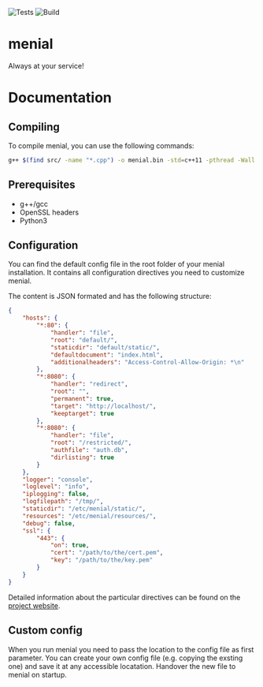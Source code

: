 ![Tests](https://github.com/eternalconcert/menial/workflows/tests/badge.svg?branch=master)
![Build](https://github.com/eternalconcert/menial/workflows/build/badge.svg?branch=master)

# menial
Always at your service!

# Documentation
## Compiling
To compile menial, you can use the following commands:

```bash
g++ $(find src/ -name "*.cpp") -o menial.bin -std=c++11 -pthread -Wall -I /usr/include/python3.8m/ -l python3.8m -I src/include/ -lssl -lcrypto
```
## Prerequisites

- g++/gcc
- OpenSSL headers
- Python3

## Configuration
You can find the default config file in the root folder of your menial installation. It contains all configuration directives you need to customize menial.

The content is JSON formated and has the following structure:
```json
{
    "hosts": {
        "*:80": {
            "handler": "file",
            "root": "default/",
            "staticdir": "default/static/",
            "defaultdocument": "index.html",
            "additionalheaders": "Access-Control-Allow-Origin: *\n"
        },
        "*:8080": {
            "handler": "redirect",
            "root": "",
            "permanent": true,
            "target": "http://localhost/",
            "keeptarget": true
        },
        "*:8080": {
            "handler": "file",
            "root": "/restricted/",
            "authfile": "auth.db",
            "dirlisting": true
        }
    },
    "logger": "console",
    "loglevel": "info",
    "iplogging": false,
    "logfilepath": "/tmp/",
    "staticdir": "/etc/menial/static/",
    "resources": "/etc/menial/resources/",
    "debug": false,
    "ssl": {
        "443": {
            "on": true,
            "cert": "/path/to/the/cert.pem",
            "key": "/path/to/the/key.pem"
        }
    }
}
```
Detailed information about the particular directives can be found on the [project website](https://menial.softcreate.de).

## Custom config
When you run menial you need to pass the location to the config file as first parameter.
You can create your own config file (e.g. copying the exsting one) and save it at any accessible locatation. Handover the new file to menial on startup.